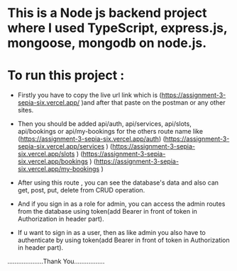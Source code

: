 # This is a Node js backend project where I used TypeScript, express.js, mongoose, mongodb on node.js.

# To run this project :

- Firstly you have to copy the live url link which is
  (https://assignment-3-sepia-six.vercel.app/
  )and after that paste on the postman or any other sites.

- Then you should be added api/auth, api/services, api/slots, api/bookings or api/my-bookings for the others route name like
  (https://assignment-3-sepia-six.vercel.app/auth)
  (https://assignment-3-sepia-six.vercel.app/services )
  (https://assignment-3-sepia-six.vercel.app/slots )
  (https://assignment-3-sepia-six.vercel.app/bookings )
  (https://assignment-3-sepia-six.vercel.app/my-bookings )

- After using this route , you can see the database's data and also can get, post, put, delete from CRUD operation.

- And if you sign in as a role for admin, you can access the admin routes from the database using token(add Bearer in front of token in Authorization in header part).
- If u want to sign in as a user, then as like admin you also have to authenticate by using token(add Bearer in front of token in Authorization in header part).

....................Thank You.................
